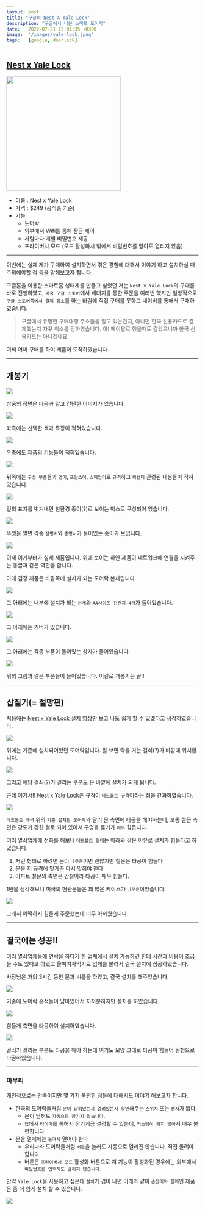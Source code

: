 ```yaml
---
layout: post
title: "구글의 Nest X Yale Lock"
description: "구글에서 나온 스마트 도어락"
date:   2022-07-21 15:01:35 +0300
image:  '/images/yale-lock.jpeg'
tags:   [google, doorlock]
---
```



## [Nest x Yale Lock](https://store.google.com/us/product/nest_x_yale_lock?hl=en-US)

<img src="https://m.media-amazon.com/images/I/71Jg-ABCbXL._AC_SL1500_.jpg" width="300">

- 이름 : Nest x Yale Lock
- 가격 : $249 (공식홈 기준)
- 기능
    - 도어락
    - 외부에서 Wifi를 통해 잠금 제어
    - 사람마다 개별 비밀번호 제공
    - 프라이버시 모드 (모드 활성화시 밖에서 비밀번호를 알아도 열리지 않음)

---

이번에는 실제 제가 구매하여 설치하면서 겪은 경험에 대해서 이야기 하고 설치하실 때 주의해야할 점 등을 말해보고자 합니다.

구글홈을 이용한 스마트홈 생태계를 만들고 싶었던 저는 `Nest x Yale Lock`의 구매를 바로 진행하였고, `미국 구글 스토어`에서 배대지를 통한 주문을 여러번 했지만 일방적으로 `구글 스토어쪽에서 결제 취소`를 하는 바람에 직접 구매를 못하고 네이버를 통해서 구매하였습니다.

>구글에서 유명한 구매대행 주소들을 알고 있는건지, 아니면 한국 신용카드로 결제했는지 자꾸 취소를 당하였습니다. 아! 페이팔로 했을때도 같았으니까 한국 신용카드는 아니겠네요

어찌 어찌 구매를 하여 제품이 도착하였습니다.

---

## 개봉기

![](https://miro.medium.com/max/6048/1*sdwYpO8mM9zTNJmZ8vN42A.jpeg)

상품의 정면은 다음과 같고 간단한 이미지가 있습니다.

![](https://miro.medium.com/max/6048/1*R7S9mzqXVMo2216ub3x-uQ.jpeg)

좌측에는 선택한 색과 특징이 적혀있습니다.

![](https://miro.medium.com/max/6048/1*u5Mq-Xy1EJH_XVsagQ2_qw.jpeg)

우측에도 제품의 기능들이 적혀있습니다.

![](https://miro.medium.com/max/6048/1*j-xQVgk0WiHzuLmWjCxNMw.jpeg)

뒤쪽에는 `구성 부품`들과 `영어`, `프랑스어`, `스페인어`로 `규격`하고 `워런티` 관련된 내용들이 적혀 있습니다.


![](https://miro.medium.com/max/6048/1*RxKkqWsbj0I93Z1f66w_QA.jpeg)

겉의 표지를 벗겨내면 친환경 종이(?)로 보이는 박스로 구성되어 있습니다.

![](https://miro.medium.com/max/6048/1*6y-c4g_1uvO8EctIUUr_vA.jpeg)

뚜껑을 열면 각종 `설명서`와 `증명서`가 들어있는 종이가 보입니다.

![](https://miro.medium.com/max/6048/1*vSuCc7QpqpM-9pbI-gjZ7A.jpeg)

이제 여기부터가 실제 제품입니다. 위에 보이는 하얀 제품이 네트워크에 연결을 시켜주는 동글과 같은 역할을 합니다.

아래 검정 제품은 바깥쪽에 설치가 되는 도어락 본체입니다.

![](https://miro.medium.com/max/6048/1*L4JbUxh_Ziz3RrIPaotfmw.jpeg)

그 아래에는 내부에 설치가 되는 `본체`와 `AA사이즈 건전지 4개`가 들어있습니다.

![](https://miro.medium.com/max/6048/1*qVWOyDcgoZU3nzz8t4MoRg.jpeg)

그 아래에는 커버가 있습니다.

![](https://miro.medium.com/max/6048/1*3TTN-uKrmommOa-G_LUgBA.jpeg)

그 아래에는 각종 부품이 들어있는 상자가 들어있습니다.

![](https://miro.medium.com/max/6048/1*RKSYD3CfdQPk7ws8wqdRxA.jpeg)

위의 그림과 같은 부품들이 들어있습니다. 이걸로 개봉기는 끝!!

---

## 삽질기(= 절망편)

처음에는 [Nest x Yale Lock 설치 영상](https://youtu.be/_klxbeZ2SLc)만 보고 나도 쉽게 할 수 있겠다고 생각하였습니다.


![](https://miro.medium.com/max/6048/1*DUZ5u_939_1mImzjqrm5CA.jpeg)

위에는 기존에 설치되어있던 도어락입니다. 잘 보면 락을 거는 걸쇠(?)가 바깥에 위치합니다.

![](https://miro.medium.com/max/6048/1*ArcUTVW48Fy4jrnUJGk4tA.jpeg)

그리고 해당 걸쇠(?)가 걸리는 부분도 문 바깥에 설치가 되게 됩니다.

근데 여기서!! Nest x Yale Lock은 규격이 `데드볼트 규격`이라는 점을 간과하였습니다.

![](https://i5.walmartimages.com/asr/42e17692-5cd1-4e86-bf99-2364a29db303_1.55b97aa9f68caf7b300a3d82e3350b2f.jpeg?odnHeight=612&odnWidth=612&odnBg=FFFFFF)

`데드볼트 규격` 위의 `기존 설치된 도어락`과 달리 문 측면에 타공을 해야하는데, 보통 철문 측면은 강도가 강한 철로 되어 있어서 구멍을 뚫기가 `매우` 힘듭니다.

여러 열쇠업체에 전화를 해보니 `데드볼트 형태`는 아래와 같은 이유로 설치가 힘들다고 하였습니다.

1. 저런 형태로 하려면 문이 `나무문`이면 괜찮지만 철문은 타공이 힘들다
2. 문을 저 규격에 맞게끔 다시 맞춰야 한다
3. 아파트 철문의 측면은 강철이라 타공이 매우 힘들다.


1번을 생각해보니 미국의 현관문들은 꽤 많은 케이스가 `나무문`이었습니다.

![](https://st.hzcdn.com/simgs/pictures/exteriors/fiberglass-and-steel-doors-us-door-and-more-inc-img~ffc1c59a004f54e0_4-8381-1-35bf21d.jpg)

그래서 어떡하지 힘들게 주문했는데 너무 아까웠습니다.

---

## 결국에는 성공!!

여러 열쇠업체들에 연락을 하다가 한 업체에서 설치 가능하긴 한데 시간과 비용이 조금 들 수도 있다고 하였고 울며겨자먹기로 업체를 불러서 결국 설치에 성공하였습니다.

사장님은 거의 3시간 동안 문과 씨름을 하였고, 결국 설치를 해주었습니다.

![](https://miro.medium.com/max/6048/1*xSWCQv8TAYU5I9XNLYELew.jpeg)

기존에 도어락 흔적들이 남아있어서 지저분하지만 설치를 하였습니다.

![](https://miro.medium.com/max/6048/1*1UJRofq6l1iDCY4HsPGYIQ.jpeg)

힘들게 측면을 타공하여 설치하였습니다.

![](https://miro.medium.com/max/1400/1*SoCN36eCfPLi2VE8thUQzg.jpeg)

걸쇠가 걸리는 부분도 타공을 해야 하는데 여기도 모양 그대로 타공이 힘들어 원형으로 타공하였습니다.

---

### 마무리

개인적으로는 만족이지만 몇 가지 불편한 점들에 대해서도 이야기 해보고자 합니다.

- 한국의 도어락들처럼 `문이 닫혀있는지 열려있는지 확인`해주는 `스위치` 또는 `센서`가 없다.
    - 문이 닫혀도 `자동으로 잠기지 않습니다`.
    - `앱`에서 `타이머`를 통해서 잠기게끔 설정할 수 있는데, `커스텀이 되지 않아`서 매우 불편합니다.
- 문을 열때에는 `돌려서` 열어야 한다
    - 우리나라 도어락들처럼 `버튼`을 눌러도 자동으로 열리진 않습니다. 직접 돌려야 합니다.
    - 버튼은 `프라이버시 모드` 활성화 버튼으로 저 기능이 활성화된 경우에는 외부에서 `비밀번호를 입력해도 열리지 않습니다.`


만약 `Yale Lock`을 사용하고 싶은데 `설치`가 겁이 나면 아래와 같이 `손잡이와 함께`인 제품은 좀 더 쉽게 설치 할 수 있습니다.

![](https://cdn.shopify.com/s/files/1/0097/2433/0084/files/ProductSelector-Block.jpg?v=1612780776)